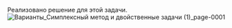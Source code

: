 Реализовано решение для этой задачи.
![Варианты_Симплексный метод и двойственные задачи (1)_page-0001](https://github.com/user-attachments/assets/b77cbe28-e234-4472-8e3e-945550c09108)
